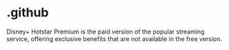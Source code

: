 # .github
Disney+ Hotstar Premium is the paid version of the popular streaming service, offering exclusive benefits that are not available in the free version.

